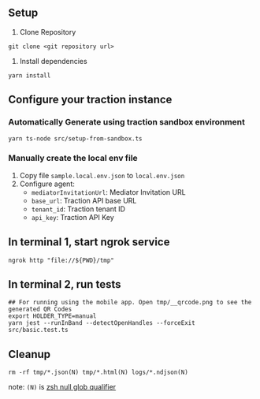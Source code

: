 ## Setup
1. Clone Repository
```
git clone <git repository url>
```
1. Install dependencies
```
yarn install
```
## Configure your traction instance
### Automatically Generate using traction sandbox environment

```
yarn ts-node src/setup-from-sandbox.ts
```

### Manually create the local env file
1. Copy file `sample.local.env.json` to `local.env.json`
2. Configure agent:
    - `mediatorInvitationUrl`: Mediator Invitation URL
    - `base_url`: Traction API base URL
    - `tenant_id`: Traction tenant ID
    - `api_key`: Traction API Key

## In terminal 1, start ngrok service
```
ngrok http "file://${PWD}/tmp"
```
## In terminal 2, run tests
```
## For running using the mobile app. Open tmp/__qrcode.png to see the generated QR Codes
export HOLDER_TYPE=manual
yarn jest --runInBand --detectOpenHandles --forceExit src/basic.test.ts
```

## Cleanup
```
rm -rf tmp/*.json(N) tmp/*.html(N) logs/*.ndjson(N)
```
note: `(N)` is [zsh null glob qualifier](https://zsh.sourceforge.io/Doc/Release/Expansion.html#Glob-Qualifiers)
